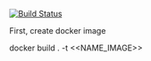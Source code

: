 [![Build Status](https://travis-ci.com/jlquiroscass/CeliMailing.svg?token=dy3GZ5si9RmkbULRkJnX&branch=develop)](https://travis-ci.com/jlquiroscass/CeliMailing)


First, create docker image

docker build . -t <<NAME_IMAGE>>
